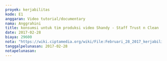 ```yaml
---
proyek: kerjabilitas
kode: E1
anggaran: Video tutorial/documentary
nama: Anggrahini
title: konsumsi untuk tim produksi video Shandy - Staff Trust n Clean
date: 2017-02-28
biaya: 29600
nota: "https://wiki.ciptamedia.org/wiki/File:Februari_28_2017_kerjabilitas_E1_snack_inok530.jpg"
tanggalpelunasan: 2017-02-28
notapelunasan:
---
```

